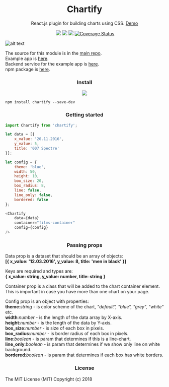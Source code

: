 <h1 align='center'>Chartify</h1>

<p align='center'>React.js plugin for building charts using CSS. <a target="_blank" href="https://chartify.github.io/chartify/example/">Demo</a></p>

<p align='center'>
	<a href='https://www.npmjs.com/package/chartify'><img src="https://img.shields.io/npm/v/chartify.svg?style=flat-square" alt=""></a>
	<a href='https://www.npmjs.com/package/chartify'><img src='https://img.shields.io/npm/dm/chartify.svg?style=flat-square' /></a>
	<a href='https://www.npmjs.com/package/chartify'><img src='https://img.shields.io/npm/dt/chartify.svg?style=flat-square' /></a>
	<a href='https://github.com/kis/chartify'><img src='https://img.shields.io/travis/kis/chartify/master.svg?style=flat-square' /></a>
    <a href='https://coveralls.io/github/kis/chartify?branch=master'><img src='https://coveralls.io/repos/github/kis/chartify/badge.svg?branch=master' alt='Coverage Status' /></a>
</p>

![alt text](https://raw.githubusercontent.com/kis/chartify/master/blocks.jpg)

The source for this module is in the [main repo](https://github.com/kis/chartify).  
Example app is [here](https://github.com/kis/chartify/tree/master/example).  
Backend service for the example app is [here](https://github.com/kis/chartify-service).  
npm package is [here](https://www.npmjs.com/package/chartify).

<h3 align='center'>Install</h3>

<p align="center">
    <a href="https://github.com/kis/chartify/blob/master/index.js">
        <img src="http://img.badgesize.io/kis/chartify/master/index.js?compression=gzip">
    </a>
</p>

```
npm install chartify --save-dev
```

<h3 align='center'>Getting started</h3>

```javascript
import Chartify from 'chartify';

let data = [{
    x_value: '20.11.2016',
    y_value: 5,
    title: '007 Spectre'
}];

let config = {
    theme: 'blue',
    width: 50,			      
    height: 10,		
    box_size: 20,
    box_radius: 8,
    line: false,
    line_only: false,
    bordered: false
};

<Chartify 
    data={data} 
    container="films-container" 
    config={config} 
/>
```

<h3 align='center'>Passing props</h3>

Data prop is a dataset that should be an array of objects:    
<b>[{ x_value: '12.03.2016', y_value: 8, title: 'men in black' }]</b>  

Keys are required and types are:  
<b>{ x_value: string, y_value: number, title: string }</b>  

Container prop is a class that will be added to the chart container element. This is important in case you have more than one chart on your page.   

Config prop is an object with properties:  
<b>theme</b>:<i>string</i> - is color scheme of the chart, <i>"default", "blue", "grey", "white"</i> etc.<br/>
<b>width</b>:<i>number</i> - is the length of the data array by X-axis.<br/>
<b>height</b>:<i>number</i> - is the length of the data by Y-axis.<br/>
<b>box_size</b>:<i>number</i> - is size of each box in pixels.<br/>
<b>box_radius</b>:<i>number</i> - is border radius of each box in pixels.<br/>
<b>line</b>:<i>boolean</i> - is param that determines if this is a line-chart.<br/>
<b>line_only</b>:<i>boolean</i> - is param that determines if we show only line on white background.<br/>
<b>bordered</b>:<i>boolean</i> - is param that determines if each box has white borders.<br/>  

<h3 align='center'>License</h3>

The MIT License (MIT) Copyright (c) 2018
